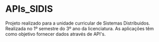 # APIs_SIDIS

Projeto realizado para a unidade curricular de Sistemas Distribuidos. Realizada no 1º semestre do 3º ano da licenciatura. As aplicações têm como objetivo fornecer dados através de API's.
